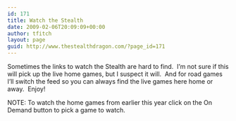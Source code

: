 ```yaml
---
id: 171
title: Watch the Stealth
date: 2009-02-06T20:09:09+00:00
author: tfitch
layout: page
guid: http://www.thestealthdragon.com/?page_id=171
---
```

Sometimes the links to watch the Stealth are hard to find.  I&#8217;m not sure if this will pick up the live home games, but I suspect it will.  And for road games I&#8217;ll switch the feed so you can always find the live games here home or away.  Enjoy!

NOTE: To watch the home games from earlier this year click on the On Demand button to pick a game to watch.